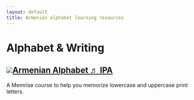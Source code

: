 ```yaml
---
layout: default
title: Armenian alphabet learning resources
---
```


# Alphabet & Writing

## <a href="https://app.memrise.com/course/69687/armenian-alphabet-ipa" target="_blank"><img src="https://www.memrise.com/hubfs/memrise-flavicon.png">Armenian Alphabet ♬ IPA</a>
A Memrise course to help you memorize lowercase and uppercase print letters.
